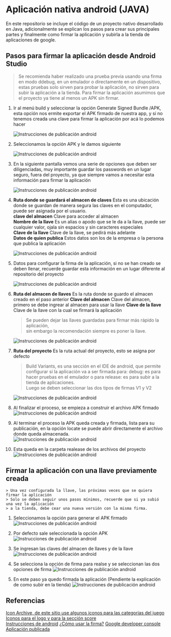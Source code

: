 # Aplicación nativa android (JAVA)

En este repositorio se incluye el código de un proyecto nativo desarrollado en Java, adicionalmente se explican los pasos para crear sus principales partes y finalmente como firmar la aplicación y subirla a la tienda de aplicaciones de google.  

## Pasos para firmar la aplicación desde Android Studio

> Se recomienda haber realizado una prueba previa usando una firma en modo ddebug, en un emulador o directamente en un dispositivo, estas pruebas solo sirven para probar la aplicación, no sirven para subir la aplicación a la tienda. Para firmar la aplicación asumimos que el proyecto ya tiene al menos un APK sin firmar.

1.  Ir al menú build y seleccionar la opción Generate Signed Bundle /APK, esta opción nos ermite exportar el APK firmado de nuestra app, y si no tenemos creada una clave para firmar la aplicación por acá lo podemos hacer  

    ![Instrucciones de publicación android](https://i.imgur.com/hnu2wk7.png)

2.  Seleccionamos la opción APK y le damos siguiente  

    ![Instrucciones de publicación android](https://i.imgur.com/BzGs5JJ.png)

3.  En la siguiente pantalla vemos una serie de opciones que deben ser diligenciadas, muy importante guardar los passwords en un lugar seguro, fuera del proyecto, ya que siempre vamos a necesitar esta información para firmar la aplicación  

    ![Instrucciones de publicación android](https://i.imgur.com/ogLxIuu.png)


4.  **Ruta donde se guardará el almacen de claves** Esta es una ubicación donde se guardan de manera segura las claves en el computador, puede ser asignada por el usuario.   
**clave del almacen** Clave para acceder al almacen  
**Nombre de la llave** Es un alias o apodo que se le da a la llave, puede ser cualquier valor, ojala sin espacios y sin caracteres especiales  
**Clave de la llave** Clave de la llave, se pedirá más adelante  
**Datos de quien publica** Estos datos son los de la empresa o la persona que publica la aplicación  

    ![Instrucciones de publicación android](https://i.imgur.com/YflS7qt.png)

5.  Datos para configurar la firma de la aplicación, si no se han creado se deben llenar, recuerde guardar esta información en un lugar diferente al repositorio del proyecto  

    ![Instrucciones de publicación android](https://i.imgur.com/MIFVEwV.png)

6.  **Ruta del almacen de llaves** Es la ruta donde se guardo el almacen creado en el paso anterior
    **Clave del almacen** Clave del almacen, primero se debe ingrear al almacen para usar la llave
    **Clave de la llave** Clave de la llave con la cual se firmará la aplicación

    > Se pueden dejar las llaves guardadas para firmar más rápido la aplicación,   
    > sin embargo la recomendación siempre es poner la llave.  

    ![Instrucciones de publicación android](https://i.imgur.com/7us1EG0.png)

7.  **Ruta del proyecto** Es la ruta actual del proyecto, esto se asigna por defecto  
    
    > Build Variants, es una sección en el IDE de android, que permite configurar si la aplicación va a ser firmada para:
    > debug: es para hacer pruebas en el emulador o para release: es para subir a la tienda de aplicaciones.  
    > Luego se deben seleccionar las dos tipos de firmas V1 y V2

    ![Instrucciones de publicación android](https://i.imgur.com/PE6MjlC.png)

8.  Al finalizar el proceso, se empieza a construir el archivo APK firmado  
    ![Instrucciones de publicación android](https://i.imgur.com/CJvpYW8.png)

9.  Al terminar el proceso la APK queda creada y firmada, lista para su publicación, en la opción locate se puede abrir directamente el archivo donde queda almacenada.  
    ![Instrucciones de publicación android](https://i.imgur.com/jc9w4F8.png)

10. Esta queda en la carpeta realease de los archivos del proyecto  
    ![Instrucciones de publicación android](https://i.imgur.com/juTL0s9.png)

## Firmar la aplicación con una llave previamente creada

    > Una vez configurada la llave, las próximas veces que se quiera firmar la aplicación  
    > Solo se deben seguir unos pasos mínimos, recuerde que si ya subió una vez la aplicación  
    > a la tienda, debe cear una nueva versión con la misma firma. 

1. Seleccionamos la opción para generar el APK firmado  
    ![Instrucciones de publicación android](https://i.imgur.com/fKavzmf.png)

2. Por defecto sale seleccionada la opción APK  
    ![Instrucciones de publicación android](https://i.imgur.com/J2ebdjZ.png)

3. Se ingresan las claves del almacen de llaves y de la llave  
    ![Instrucciones de publicación android](https://i.imgur.com/dcRA9Zp.png)

4. Se selecciona la opción de firma para realse y se seleccionan las dos opciones de firma
    ![Instrucciones de publicación android](https://i.imgur.com/xoBGl1o.png)

5. En este paso ya quedo firmada la aplicación (Pendiente la explicación de como subir en la tienda)
    ![Instrucciones de publicación android](https://i.imgur.com/4UoFuZJ.png)

## Referencias

[Icon Archive, de este sitio use algunos iconos para las categorias del juego](http://www.iconarchive.com/)  
[Iconos para el logo y para la sección score](https://thenounproject.com/)  
[Instrucciones de android](https://developer.android.com/studio/publish/app-signing)
[¿Cómo usar la firma?](https://support.google.com/googleplay/android-developer/answer/7384423)
[Google developer console](https://developer.android.com/)
[Aplicación publicada](https://play.google.com/store/apps/details?id=com.xacarana.ahorcado)